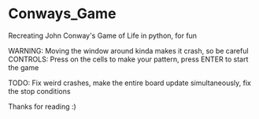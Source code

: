 # Conways_Game
Recreating John Conway's Game of Life in python, for fun

WARNING: Moving the window around kinda makes it crash, so be careful
CONTROLS: Press on the cells to make your pattern, press ENTER to start the game

TODO: Fix weird crashes, make the entire board update simultaneously, fix the stop conditions

Thanks for reading :)
